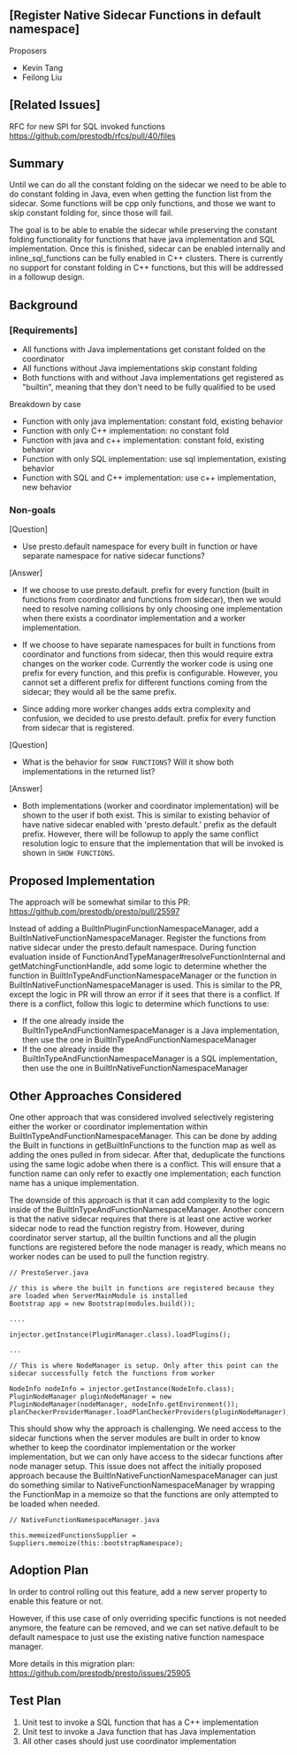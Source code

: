 

## [Register Native Sidecar Functions in default namespace]

Proposers

* Kevin Tang
* Feilong Liu

## [Related Issues]


RFC for new SPI for SQL invoked functions
https://github.com/prestodb/rfcs/pull/40/files

## Summary

Until we can do all the constant folding on the sidecar we need to be able to do constant folding in Java, even when getting the function list from the sidecar.  Some functions will be cpp only functions, and those we want to skip constant folding for, since those will fail.

The goal is to be able to enable the sidecar while preserving the constant folding functionality for functions that have java implementation and SQL implementation. Once this is finished, sidecar can be enabled internally and inline_sql_functions can be fully enabled in C++ clusters. There is currently no support for constant folding in C++ functions, but this will be addressed in a followup design.


## Background

### [Requirements]

* All functions with Java implementations get constant folded on the coordinator
* All functions without Java implementations skip constant folding
* Both functions with and without Java implementations get registered as "builtin", meaning that they don't need to be fully qualified to be used

Breakdown by case
* Function with only java implementation: constant fold, existing behavior
* Function with only C++ implementation: no constant fold
* Function with java and c++ implementation: constant fold, existing behavior
* Function with only SQL implementation: use sql implementation, existing behavior
* Function with SQL and C++ implementation: use c++ implementation, new behavior


### Non-goals

[Question]
* Use presto.default namespace for every built in function or have separate namespace for native sidecar functions?

[Answer]
* If we choose to use presto.default. prefix for every function (built in functions from coordinator and functions from sidecar), then we would need to resolve naming collisions by only choosing one implementation when there exists a coordinator implementation and a worker implementation.

* If we choose to have separate namespaces for built in functions from coordinator and functions from sidecar, then this would require extra changes on the worker code. Currently the worker code is using one prefix for every function, and this prefix is configurable. However, you cannot set a different prefix for different functions coming from the sidecar; they would all be the same prefix.

* Since adding more worker changes adds extra complexity and confusion, we decided to use presto.default. prefix for every function from sidecar that is registered.

[Question]
* What is the behavior for `SHOW FUNCTIONS`? Will it show both implementations in the returned list?

[Answer]
* Both implementations (worker and coordinator implementation) will be shown to the user if both exist. This is similar to existing behavior of have native sidecar enabled with 'presto.default.' prefix as the default prefix. However, there will be followup to apply the same conflict resolution logic to ensure that the implementation that will be invoked is shown in `SHOW FUNCTIONS`.

## Proposed Implementation

The approach will be somewhat similar to this PR: https://github.com/prestodb/presto/pull/25597

Instead of adding a BuiltInPluginFunctionNamespaceManager, add a BuiltInNativeFunctionNamespaceManager. Register the functions from native sidecar under the presto.default namespace. During function evaluation inside of FunctionAndTypeManager#resolveFunctionInternal and getMatchingFunctionHandle, add some logic to determine whether the function in BuiltInTypeAndFunctionNamespaceManager or the function in BuiltInNativeFunctionNamespaceManager is used. This is similar to the PR, except the logic in PR will throw an error if it sees that there is a conflict. If there is a conflict, follow this logic to determine which functions to use:


* If the one already inside the BuiltInTypeAndFunctionNamespaceManager is a Java implementation, then use the one in BuiltInTypeAndFunctionNamespaceManager
* If the one already inside the BuiltInTypeAndFunctionNamespaceManager is a SQL implementation, then use the one in BuiltInNativeFunctionNamespaceManager


## Other Approaches Considered
One other approach that was considered involved selectively registering either the worker or coordinator implementation within BuiltInTypeAndFunctionNamespaceManager. This can be done by adding the Built in functions in getBuiltInFunctions to the function map as well as adding the ones pulled in from sidecar. After that, deduplicate the functions using the same logic adobe when there is a conflict. This will ensure that a function name can only refer to exactly one implementation; each function name has a unique implementation.

The downside of this approach is that it can add complexity to the logic inside of the BuiltInTypeAndFunctionNamespaceManager. Another concern is that the native sidecar requires that there is at least one active worker sidecar node to read the function registry from. However, during coordinator server startup, all the builtin functions and all the plugin functions are registered before the node manager is ready, which means no worker nodes can be used to pull the function registry.

```
// PrestoServer.java

// this is where the built in functions are registered because they are loaded when ServerMainModule is installed
Bootstrap app = new Bootstrap(modules.build());

....

injector.getInstance(PluginManager.class).loadPlugins();

...

// This is where NodeManager is setup. Only after this point can the sidecar successfully fetch the functions from worker

NodeInfo nodeInfo = injector.getInstance(NodeInfo.class);
PluginNodeManager pluginNodeManager = new PluginNodeManager(nodeManager, nodeInfo.getEnvironment());
planCheckerProviderManager.loadPlanCheckerProviders(pluginNodeManager);

```

This should show why the approach is challenging. We need access to the sidecar functions when the server modules are built in order to know whether to keep the coordinator implementation or the worker implementation, but we can only have access to the sidecar functions after node manager setup. This issue does not affect the initially proposed approach because the BuiltInNativeFunctionNamespaceManager can just do something similar to NativeFunctionNamespaceManager by wrapping the FunctionMap in a memoize so that the functions are only attempted to be loaded when needed.

```
// NativeFunctionNamespaceManager.java

this.memoizedFunctionsSupplier = Suppliers.memoize(this::bootstrapNamespace);

```

## Adoption Plan

In order to control rolling out this feature, add a new server property to enable this feature or not.

However, if this use case of only overriding specific functions is not needed anymore, the feature can be removed, and we can set native.default to be default namespace to just use the existing native function namespace manager.

More details in this migration plan: https://github.com/prestodb/presto/issues/25905

## Test Plan

1. Unit test to invoke a SQL function that has a C++ implementation
2. Unit test to invoke a Java function that has Java implementation
3. All other cases should just use coordinator implementation